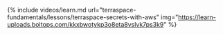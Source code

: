 {% include videos/learn.md
     url="terraspace-fundamentals/lessons/terraspace-secrets-with-aws"
     img="https://learn-uploads.boltops.com/kkxbwotykp3o8eta8vslvk7ps3k9" %}